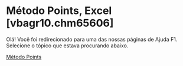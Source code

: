 
# Método Points, Excel [vbagr10.chm65606]

Olá! Você foi redirecionado para uma das nossas páginas de Ajuda F1. Selecione o tópico que estava procurando abaixo.

[Método Points](http://msdn.microsoft.com/library/d5ec1f3d-a530-d967-4809-850dae59e5be%28Office.15%29.aspx)

